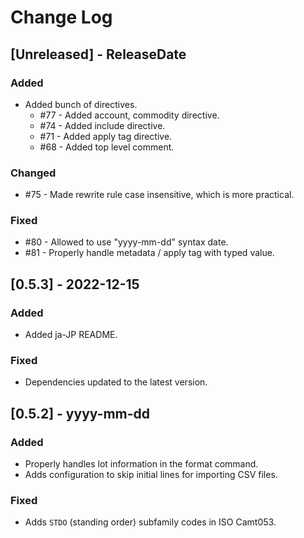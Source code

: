 # Change Log

## [Unreleased] - ReleaseDate

### Added

* Added bunch of directives.
    - #77 - Added account, commodity directive.
    - #74 - Added include directive.
    - #71 - Added apply tag directive.
    - #68 - Added top level comment.

### Changed

* #75 - Made rewrite rule case insensitive, which is more practical.

### Fixed

* #80 - Allowed to use "yyyy-mm-dd" syntax date.
* #81 - Properly handle metadata / apply tag with typed value.

## [0.5.3] - 2022-12-15
### Added
* Added ja-JP README.

### Fixed
* Dependencies updated to the latest version.

## [0.5.2] - yyyy-mm-dd

### Added
* Properly handles lot information in the format command.
* Adds configuration to skip initial lines for importing CSV files.

### Fixed
* Adds `STDO` (standing order) subfamily codes in ISO Camt053.
